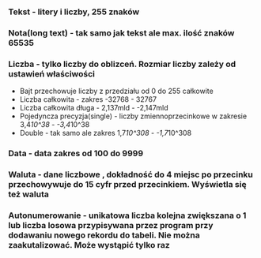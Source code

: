 ### Tekst - litery i liczby, 255 znaków
### Nota(long text) - tak samo jak tekst ale max. ilość znaków 65535
### Liczba - tylko liczby do oblizceń. Rozmiar liczby zależy od ustawień właściwości
 - Bajt przechowuje liczby z przedziału od 0 do 255 całkowite
 - Liczba całkowita - zakres -32768 - 32767
 - Liczba całkowita długa - 2,137mld - -2,147mld
 - Pojedyncza precyzja(single) - liczby zmiennoprzecinkowe w zakresie 3,4*10^38 - -3,4*10^38
 - Double - tak samo ale zakres 1,7*10^308 - -1,7*10^308
### Data - data zakres od 100 do 9999
### Waluta - dane liczbowe , dokładność do 4 miejsc po przecinku przechowywuje do 15 cyfr przed przecinkiem. Wyświetla się też waluta
### Autonumerowanie - unikatowa liczba kolejna zwiększana o 1 lub liczba losowa przypisywana przez program przy dodawaniu nowego rekordu do tabeli. Nie można zaakutalizować. Może wystąpić tylko raz
